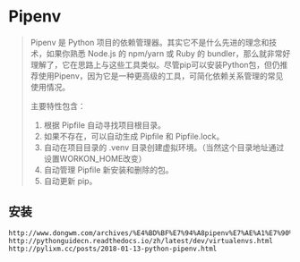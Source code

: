 # Pipenv

> Pipenv 是 Python 项目的依赖管理器。其实它不是什么先进的理念和技术，如果你熟悉 Node.js 的 npm/yarn 或 Ruby 的 bundler，那么就非常好理解了，它在思路上与这些工具类似。尽管pip可以安装Python包，但仍推荐使用Pipenv，因为它是一种更高级的工具，可简化依赖关系管理的常见使用情况。
>
> 主要特性包含：
>
> 1. 根据 Pipfile 自动寻找项目根目录。
> 2. 如果不存在，可以自动生成 Pipfile 和 Pipfile.lock。
> 3. 自动在项目目录的 .venv 目录创建虚拟环境。（当然这个目录地址通过设置WORKON_HOME改变）
> 4. 自动管理 Pipfile 新安装和删除的包。
> 5. 自动更新 pip。

## 安装

```
http://www.dongwm.com/archives/%E4%BD%BF%E7%94%A8pipenv%E7%AE%A1%E7%90%86%E4%BD%A0%E7%9A%84%E9%A1%B9%E7%9B%AE/
http://pythonguidecn.readthedocs.io/zh/latest/dev/virtualenvs.html
http://pylixm.cc/posts/2018-01-13-python-pipenv.html
```

